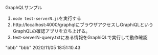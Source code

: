 GraphQLサンプル

1. `node test-serverN.js`を実行する
2. http://localhost:4000/graphqlにブラウザアクセスしGraphiQLというGraphQLの確認アプリを立ち上げる。
3. test-serverN-query.txtにある情報をGraphiQLで実行して動作確認

"bbb" 
"bbb" 
2020/11/05 18:51:10.43 
